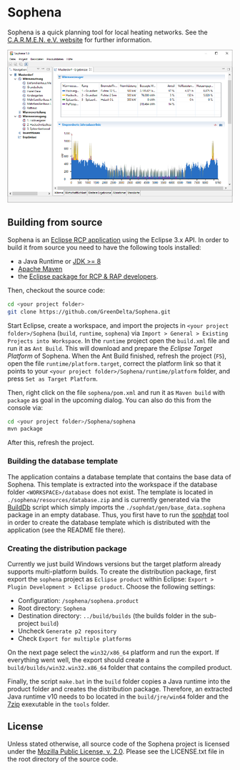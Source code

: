 Sophena
=======
Sophena is a quick planning tool for local heating networks. See the 
[C.A.R.M.E.N. e.V. website](https://www.carmen-ev.de/infothek/downloads/sophena/1989-sophena-die-software)
for further information.

![screenshot of Sophena](sophena.png "screenshot of Sophena")

## Building from source
Sophena is an [Eclipse RCP application](https://wiki.eclipse.org/Rich_Client_Platform)
using the Eclipse 3.x API. In order to build it from source you need to have the
following tools installed:

* a Java Runtime or [JDK >= 8](http://www.oracle.com/technetwork/java/javase/downloads/jdk8-downloads-2133151.html)
* [Apache Maven](https://maven.apache.org/)
* the [Eclipse package for RCP & RAP developers](http://www.eclipse.org/downloads/eclipse-packages/).

Then, checkout the source code:

```bash
cd <your project folder>
git clone https://github.com/GreenDelta/Sophena.git
```

Start Eclipse, create a workspace, and import the projects in `<your project folder>/Sophena`
(`build`, `runtime`, `sophena`) via `Import > General > Existing Projects into Workspace`.
In the `runtime` project open the `build.xml` file and run it as `Ant Build`. This
will download and prepare the _Eclipse Target Platform_ of Sophena. When the
Ant Build finished, refresh the project (`F5`), open the file
`runtime/platform.target`, correct the platform link so that it points to your
`<your project folder>/Sophena/runtime/platform` folder, and press
`Set as Target Platform`.

Then, right click on the file `sophena/pom.xml` and run it as `Maven build` with
`package` as goal in the upcoming dialog. You can also do this from the console
via:

```bash
cd <your project folder>/Sophena/sophena
mvn package
``` 

After this, refresh the project.

### Building the database template
The application contains a database template that contains the base data of
Sophena. This template is extracted into the workspace if the database folder
`<WORKSPACE>/database` does not exist. The template is located in
`./sophena/resources/database.zip` and is currently generated via the
[BuildDb](./sophena/src/sophena/db/BuildDb.java) script which simply imports
the `./sophdat/gen/base_data.sophena` package in an empty database. Thus, you
first have to run the [sophdat](./sophdat) tool in order to create the database
template which is distributed with the application (see the README file there).

### Creating the distribution package
Currently we just build Windows versions but the target platform already
supports multi-platform builds. To create the distribution package, first export
the `sophena` project as `Eclipse product` within Eclipse:
`Export > Plugin Development > Eclipse product`. Choose the following settings:

* Configuration: `/sophena/sophena.product`
* Root directory: `Sophena`
* Destination directory: `../build/builds` (the builds folder in the sub-project
  `build`)
* Uncheck `Generate p2 repository`
* Check `Export for multiple platforms`

On the next page select the `win32/x86_64` platform and run the export. If
everything went well, the export should create a `build/builds/win32.win32.x86_64`
folder that contains the compiled product.

Finally, the script `make.bat` in the `build` folder copies a Java runtime into
the product folder and creates the distribution package. Therefore, an extracted
Java runtime v10 needs to bo located in the `build/jre/win64` folder and the
[7zip](https://www.7-zip.org/) exexutable in the `tools` folder.

## License
Unless stated otherwise, all source code of the Sophena project is licensed 
under the [Mozilla Public License, v. 2.0](http://mozilla.org/MPL/2.0/). Please 
see the LICENSE.txt file in the root directory of the source code.
